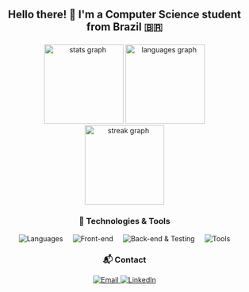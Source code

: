 <h2 align="center">Hello there! 👋 I'm a Computer Science student from Brazil 🇧🇷</h2>

###

<div align="center">
  <img src="https://github-readme-stats.vercel.app/api?username=ElysiumREV&hide_title=false&hide_rank=false&show_icons=true&include_all_commits=true&count_private=true&disable_animations=false&theme=dark&locale=en&hide_border=false&order=1" height="160" alt="stats graph"  />
  <img src="https://github-readme-stats.vercel.app/api/top-langs?username=ElysiumREV&locale=en&hide_title=false&layout=compact&card_width=320&langs_count=5&theme=dark&hide_border=false&order=2" height="160" alt="languages graph"  />
</div>

<div align="center">
  <img src="https://streak-stats.demolab.com?user=ElysiumREV&locale=en&mode=daily&theme=dark&hide_border=false&border_radius=5&order=3" height="160" alt="streak graph"  />
</div>

###

<h3 align="center">🚀 Technologies & Tools</h3>

<div align="center">
  <img src="https://skillicons.dev/icons?i=javascript,typescript,cs" alt="Languages" />
  <img width="12" />
  <img src="https://skillicons.dev/icons?i=angular,react,flutter" alt="Front-end" />
  <img width="12" />
  <img src="https://skillicons.dev/icons?i=nodejs,express,jest" alt="Back-end & Testing" />
  <img width="12" />
  <img src="https://skillicons.dev/icons?i=git,linux" alt="Tools" />
</div>

###

<h3 align="center">📬 Contact</h3>

<div align="center">
  <a href="mailto:justomelone@gmail.com">
    <img src="https://img.shields.io/badge/Email-D14836?style=for-the-badge&logo=gmail&logoColor=white" alt="Email" />
  </a>
  <a href="https://www.linkedin.com/in/elysiumrev" target="_blank">
    <img src="https://img.shields.io/badge/LinkedIn-0077B5?style=for-the-badge&logo=linkedin&logoColor=white" alt="LinkedIn" />
  </a>
</div>

###
